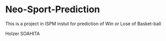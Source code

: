 # Neo-Sport-Prediction
This is a project in ISPM instut for prediction of Win or Lose of Basket-ball

Holzer SOAHITA
